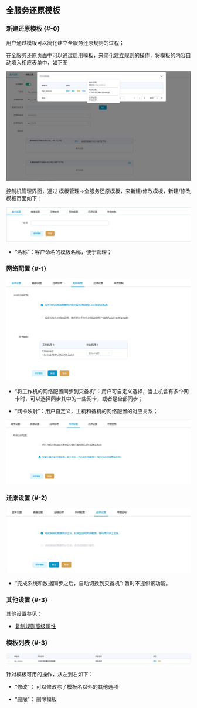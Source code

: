 ## 全服务还原模板

### 新建还原模板 {#-0}

用户通过模板可以简化建立全服务还原规则的过程；

在全服务还原页面中可以通过启用模板，来简化建立规则的操作，将模板的内容自动填入相应表单中，如下图

![](/assets/v7.0.20181009017.png)

控制机管理界面，通过 模板管理-&gt;全服务还原模板，来新建/修改模板，新建/修改模板页面如下：

![](/assets/v7.0.20181009022.png)

* “名称”：客户命名的模板名称，便于管理；

### 网络配置 {#-1}

![](/assets/v7.0.20181009018.png)

* “将工作机的网络配置同步到灾备机”：用户可自定义选择，当主机含有多个网卡时，可以选择同步其中的一些网卡，或者是全部同步；

* “网卡映射”：用户自定义，主机和备机的网络配置的对应关系；

![](/assets/v7.0.20181009019.png)

### 还原设置 {#-2}

![](/assets/v7.0.20181009020.png)

* “完成系统和数据同步之后，自动切换到灾备机”: 暂时不提供该功能。

### 其他设置 {#-3}

其他设置参见：

* [复制规则高级属性](coopy_cdp/advance_settings.md)

### 模板列表 {#-3}

![](/assets/v7.0.20181009021.png)

针对模板可用的操作，从左到右如下：

* “修改”： 可以修改除了模板名以外的其他选项

* “删除”： 删除模板
